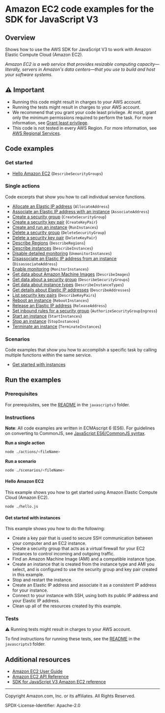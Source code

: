 <!--Generated by WRITEME on 2023-02-15 23:39:07.000519 (UTC)-->
# Amazon EC2 code examples for the SDK for JavaScript V3

## Overview

Shows how to use the AWS SDK for JavaScript V3 to work with Amazon Elastic Compute Cloud (Amazon EC2).

<!--custom.overview.start-->
<!--custom.overview.end-->

*Amazon EC2 is a web service that provides resizable computing capacity—literally, servers in Amazon's data centers—that you use to build and host your software systems.*

## ⚠ Important

* Running this code might result in charges to your AWS account.
* Running the tests might result in charges to your AWS account.
* We recommend that you grant your code least privilege. At most, grant only the minimum permissions required to perform the task. For more information, see [Grant least privilege](https://docs.aws.amazon.com/IAM/latest/UserGuide/best-practices.html#grant-least-privilege).
* This code is not tested in every AWS Region. For more information, see [AWS Regional Services](https://aws.amazon.com/about-aws/global-infrastructure/regional-product-services).

<!--custom.important.start-->
<!--custom.important.end-->

## Code examples

### Get started

* [Hello Amazon EC2](hello.js#L8) (`DescribeSecurityGroups`)

### Single actions

Code excerpts that show you how to call individual service functions.

* [Allocate an Elastic IP address](actions/allocate-address.js#L8) (`AllocateAddress`)
* [Associate an Elastic IP address with an instance](actions/associate-address.js#L8) (`AssociateAddress`)
* [Create a security group](actions/create-security-group.js#L8) (`CreateSecurityGroup`)
* [Create a security key pair](actions/create-key-pair.js#L8) (`CreateKeyPair`)
* [Create and run an instance](actions/run-instances.js#L8) (`RunInstances`)
* [Delete a security group](actions/delete-security-group.js#L8) (`DeleteSecurityGroup`)
* [Delete a security key pair](actions/delete-key-pair.js#L8) (`DeleteKeyPair`)
* [Describe Regions](actions/describe-regions.js#L8) (`DescribeRegions`)
* [Describe instances](actions/describe-instances.js#L8) (`DescribeInstances`)
* [Disable detailed monitoring](actions/unmonitor-instances.js#L8) (`UnmonitorInstances`)
* [Disassociate an Elastic IP address from an instance](actions/disassociate-address.js#L8) (`DisassociateAddress`)
* [Enable monitoring](actions/monitor-instances.js#L8) (`MonitorInstances`)
* [Get data about Amazon Machine Images](actions/describe-images.js#L8) (`DescribeImages`)
* [Get data about a security group](actions/describe-security-groups.js#L8) (`DescribeSecurityGroups`)
* [Get data about instance types](actions/describe-instance-types.js#L8) (`DescribeInstanceTypes`)
* [Get details about Elastic IP addresses](actions/describe-addresses.js#L8) (`DescribeAddresses`)
* [List security key pairs](actions/describe-key-pairs.js#L8) (`DescribeKeyPairs`)
* [Reboot an instance](actions/reboot-instances.js#L8) (`RebootInstances`)
* [Release an Elastic IP address](actions/release-address.js#L8) (`ReleaseAddress`)
* [Set inbound rules for a security group](actions/authorize-security-group-ingress.js#L8) (`AuthorizeSecurityGroupIngress`)
* [Start an instance](actions/start-instances.js#L8) (`StartInstances`)
* [Stop an instance](actions/stop-instances.js#L8) (`StopInstances`)
* [Terminate an instance](actions/terminate-instances.js#L8) (`TerminateInstances`)

### Scenarios

Code examples that show you how to accomplish a specific task by calling multiple
functions within the same service.

* [Get started with instances](scenarios/basic.js) 

## Run the examples

### Prerequisites

For prerequisites, see the [README](../../README.md#Prerequisites) in the `javascriptv3` folder.

<!--custom.prerequisites.start-->
<!--custom.prerequisites.end-->

### Instructions

**Note**: All code examples are written in ECMAscript 6 (ES6). For guidelines on converting to CommonJS, see
[JavaScript ES6/CommonJS syntax](https://docs.aws.amazon.com/sdk-for-javascript/v3/developer-guide/sdk-examples-javascript-syntax.html).

**Run a single action**

```bash
node ./actions/<fileName>
```

**Run a scenario**

```bash
node ./scenarios/<fileName>
```

<!--custom.instructions.start-->
<!--custom.instructions.end-->

#### Hello Amazon EC2

This example shows you how to get started using Amazon Elastic Compute Cloud (Amazon EC2).

```bash
node ./hello.js
```

#### Get started with instances

This example shows you how to do the following:

* Create a key pair that is used to secure SSH communication between your computer and an EC2 instance.
* Create a security group that acts as a virtual firewall for your EC2 instances to control incoming and outgoing traffic.
* Find an Amazon Machine Image (AMI) and a compatible instance type.
* Create an instance that is created from the instance type and AMI you select, and is configured to use the security group and key pair created in this example.
* Stop and restart the instance.
* Create an Elastic IP address and associate it as a consistent IP address for your instance.
* Connect to your instance with SSH, using both its public IP address and your Elastic IP address.
* Clean up all of the resources created by this example.

<!--custom.scenarios.ec2_Scenario_GetStartedInstances.start-->
<!--custom.scenarios.ec2_Scenario_GetStartedInstances.end-->

### Tests

⚠ Running tests might result in charges to your AWS account.

To find instructions for running these tests, see the [README](../../README.md#Tests)
in the `javascriptv3` folder.

<!--custom.tests.start-->
<!--custom.tests.end-->

## Additional resources

* [Amazon EC2 User Guide](https://docs.aws.amazon.com/AWSEC2/latest/UserGuide/concepts.html)
* [Amazon EC2 API Reference](https://docs.aws.amazon.com/AWSEC2/latest/APIReference/Welcome.html)
* [SDK for JavaScript V3 Amazon EC2 reference](https://docs.aws.amazon.com/AWSJavaScriptSDK/v3/latest/client/ec2/index.html)

<!--custom.resources.start-->
<!--custom.resources.end-->

---

Copyright Amazon.com, Inc. or its affiliates. All Rights Reserved.

SPDX-License-Identifier: Apache-2.0
